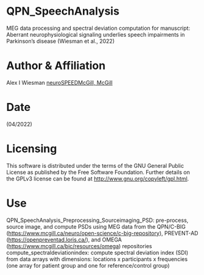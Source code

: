 # QPN_SpeechAnalysis
MEG data processing and spectral deviation computation for manuscript: Aberrant neurophysiological signaling underlies speech impairments in Parkinson’s disease (Wiesman et al., 2022)

# Author & Affiliation
Alex I Wiesman [neuroSPEEDMcGill, McGill](https://www.mcgill.ca/bic/research/neurospeed-neural-dynamics-brain-systems-baillet/people)

# Date
(04/2022)

# Licensing
This software is distributed under the terms of the GNU General Public License as published by the Free Software Foundation. Further details on the GPLv3 license can be found at http://www.gnu.org/copyleft/gpl.html.

# Use
QPN_SpeechAnalysis_Preprocessing_Sourceimaging_PSD: pre-process, source image, and compute PSDs using MEG data from the QPN/C-BIG (https://www.mcgill.ca/neuro/open-science/c-big-repository), PREVENT-AD (https://openpreventad.loris.ca/), and OMEGA (https://www.mcgill.ca/bic/resources/omega) repositories
compute_spectraldeviationindex: compute spectral deviation index (SDI) from data arrays with dimensions: locations x participants x frequencies (one array for patient group and one for reference/control group)
